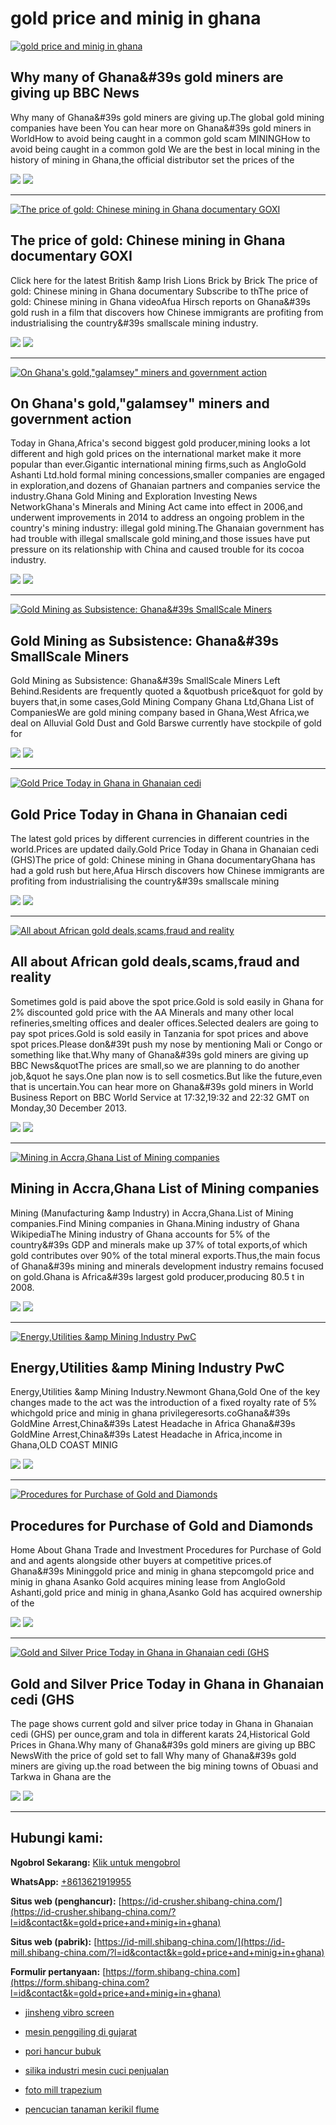 # gold price and minig in ghana

<a href="https://swt.shibang-china.com/?l=id&img&k=gold+price+and+minig+in+ghana" target="_blank">![gold price and minig in ghana](http://static.shibang-china.com/all-800x300/1278.jpg)</a>

## Why many of Ghana&#39s gold miners are giving up BBC News
Why many of Ghana&#39s gold miners are giving up.The global gold mining companies have been You can hear more on Ghana&#39s gold miners in WorldHow to avoid being caught in a common gold scam MININGHow to avoid being caught in a common gold We are the best in local mining in the history of mining in Ghana,the official distributor set the prices of the


<a href="https://whatsapp.shibangsoft.com/WhatsApp.php" target="_blank" title="WhatsApp">![](http://static.shibang-china.com/icon/whatsapp.png)</a> <a href="https://swt.shibang-china.com/?l=id&icon&k=gold+price+and+minig+in+ghana" target="_blank">![](http://static.shibang-china.com/icon/chat-id.png)</a>

---

<a href="https://swt.shibang-china.com/?l=id&img&k=gold+price+and+minig+in+ghana" target="_blank">![The price of gold: Chinese mining in Ghana documentary GOXI](http://static.shibang-china.com/all-800x300/197.jpg)</a>

## The price of gold: Chinese mining in Ghana documentary GOXI
Click here for the latest British &amp Irish Lions Brick by Brick The price of gold: Chinese mining in Ghana documentary Subscribe to thThe price of gold: Chinese mining in Ghana videoAfua Hirsch reports on Ghana&#39s gold rush in a film that discovers how Chinese immigrants are profiting from industrialising the country&#39s smallscale mining industry.


<a href="https://whatsapp.shibangsoft.com/WhatsApp.php" target="_blank" title="WhatsApp">![](http://static.shibang-china.com/icon/whatsapp.png)</a> <a href="https://swt.shibang-china.com/?l=id&icon&k=gold+price+and+minig+in+ghana" target="_blank">![](http://static.shibang-china.com/icon/chat-id.png)</a>

---

<a href="https://swt.shibang-china.com/?l=id&img&k=gold+price+and+minig+in+ghana" target="_blank">![On Ghana's gold,"galamsey" miners and government action](http://static.shibang-china.com/all-800x300/1231.jpg)</a>

## On Ghana's gold,"galamsey" miners and government action
Today in Ghana,Africa's second biggest gold producer,mining looks a lot different and high gold prices on the international market make it more popular than ever.Gigantic international mining firms,such as AngloGold Ashanti Ltd.hold formal mining concessions,smaller companies are engaged in exploration,and dozens of Ghanaian partners and companies service the industry.Ghana Gold Mining and Exploration Investing News NetworkGhana's Minerals and Mining Act came into effect in 2006,and underwent improvements in 2014 to address an ongoing problem in the country's mining industry: illegal gold mining.The Ghanaian government has had trouble with illegal smallscale gold mining,and those issues have put pressure on its relationship with China and caused trouble for its cocoa industry.


<a href="https://whatsapp.shibangsoft.com/WhatsApp.php" target="_blank" title="WhatsApp">![](http://static.shibang-china.com/icon/whatsapp.png)</a> <a href="https://swt.shibang-china.com/?l=id&icon&k=gold+price+and+minig+in+ghana" target="_blank">![](http://static.shibang-china.com/icon/chat-id.png)</a>

---

<a href="https://swt.shibang-china.com/?l=id&img&k=gold+price+and+minig+in+ghana" target="_blank">![Gold Mining as Subsistence: Ghana&#39s SmallScale Miners](http://static.shibang-china.com/all-800x300/1454.jpg)</a>

## Gold Mining as Subsistence: Ghana&#39s SmallScale Miners
Gold Mining as Subsistence: Ghana&#39s SmallScale Miners Left Behind.Residents are frequently quoted a &quotbush price&quot for gold by buyers that,in some cases,Gold Mining Company Ghana Ltd,Ghana List of CompaniesWe are gold mining company based in Ghana,West Africa,we deal on Alluvial Gold Dust and Gold Barswe currently have stockpile of gold for


<a href="https://whatsapp.shibangsoft.com/WhatsApp.php" target="_blank" title="WhatsApp">![](http://static.shibang-china.com/icon/whatsapp.png)</a> <a href="https://swt.shibang-china.com/?l=id&icon&k=gold+price+and+minig+in+ghana" target="_blank">![](http://static.shibang-china.com/icon/chat-id.png)</a>

---

<a href="https://swt.shibang-china.com/?l=id&img&k=gold+price+and+minig+in+ghana" target="_blank">![Gold Price Today in Ghana in Ghanaian cedi](http://static.shibang-china.com/all-800x300/1304.jpg)</a>

## Gold Price Today in Ghana in Ghanaian cedi
The latest gold prices by different currencies in different countries in the world.Prices are updated daily.Gold Price Today in Ghana in Ghanaian cedi (GHS)The price of gold: Chinese mining in Ghana documentaryGhana has had a gold rush but here,Afua Hirsch discovers how Chinese immigrants are profiting from industrialising the country&#39s smallscale mining


<a href="https://whatsapp.shibangsoft.com/WhatsApp.php" target="_blank" title="WhatsApp">![](http://static.shibang-china.com/icon/whatsapp.png)</a> <a href="https://swt.shibang-china.com/?l=id&icon&k=gold+price+and+minig+in+ghana" target="_blank">![](http://static.shibang-china.com/icon/chat-id.png)</a>

---

<a href="https://swt.shibang-china.com/?l=id&img&k=gold+price+and+minig+in+ghana" target="_blank">![All about African gold deals,scams,fraud and reality](http://static.shibang-china.com/all-800x300/174.jpg)</a>

## All about African gold deals,scams,fraud and reality
Sometimes gold is paid above the spot price.Gold is sold easily in Ghana for 2% discounted gold price with the AA Minerals and many other local refineries,smelting offices and dealer offices.Selected dealers are going to pay spot prices.Gold is sold easily in Tanzania for spot prices and above spot prices.Please don&#39t push my nose by mentioning Mali or Congo or something like that.Why many of Ghana&#39s gold miners are giving up BBC News&quotThe prices are small,so we are planning to do another job,&quot he says.One plan now is to sell cosmetics.But like the future,even that is uncertain.You can hear more on Ghana&#39s gold miners in World Business Report on BBC World Service at 17:32,19:32 and 22:32 GMT on Monday,30 December 2013.


<a href="https://whatsapp.shibangsoft.com/WhatsApp.php" target="_blank" title="WhatsApp">![](http://static.shibang-china.com/icon/whatsapp.png)</a> <a href="https://swt.shibang-china.com/?l=id&icon&k=gold+price+and+minig+in+ghana" target="_blank">![](http://static.shibang-china.com/icon/chat-id.png)</a>

---

<a href="https://swt.shibang-china.com/?l=id&img&k=gold+price+and+minig+in+ghana" target="_blank">![Mining in Accra,Ghana List of Mining companies](http://static.shibang-china.com/all-800x300/1124.jpg)</a>

## Mining in Accra,Ghana List of Mining companies
Mining (Manufacturing &amp Industry) in Accra,Ghana.List of Mining companies.Find Mining companies in Ghana.Mining industry of Ghana WikipediaThe Mining industry of Ghana accounts for 5% of the country&#39s GDP and minerals make up 37% of total exports,of which gold contributes over 90% of the total mineral exports.Thus,the main focus of Ghana&#39s mining and minerals development industry remains focused on gold.Ghana is Africa&#39s largest gold producer,producing 80.5 t in 2008.


<a href="https://whatsapp.shibangsoft.com/WhatsApp.php" target="_blank" title="WhatsApp">![](http://static.shibang-china.com/icon/whatsapp.png)</a> <a href="https://swt.shibang-china.com/?l=id&icon&k=gold+price+and+minig+in+ghana" target="_blank">![](http://static.shibang-china.com/icon/chat-id.png)</a>

---

<a href="https://swt.shibang-china.com/?l=id&img&k=gold+price+and+minig+in+ghana" target="_blank">![Energy,Utilities &amp Mining Industry PwC](http://static.shibang-china.com/all-800x300/1116.jpg)</a>

## Energy,Utilities &amp Mining Industry PwC
Energy,Utilities &amp Mining Industry.Newmont Ghana,Gold One of the key changes made to the act was the introduction of a fixed royalty rate of 5% whichgold price and minig in ghana privilegeresorts.coGhana&#39s GoldMine Arrest,China&#39s Latest Headache in Africa Ghana&#39s GoldMine Arrest,China&#39s Latest Headache in Africa,income in Ghana,OLD COAST MINIG


<a href="https://whatsapp.shibangsoft.com/WhatsApp.php" target="_blank" title="WhatsApp">![](http://static.shibang-china.com/icon/whatsapp.png)</a> <a href="https://swt.shibang-china.com/?l=id&icon&k=gold+price+and+minig+in+ghana" target="_blank">![](http://static.shibang-china.com/icon/chat-id.png)</a>

---

<a href="https://swt.shibang-china.com/?l=id&img&k=gold+price+and+minig+in+ghana" target="_blank">![Procedures for Purchase of Gold and Diamonds](http://static.shibang-china.com/all-800x300/1419.jpg)</a>

## Procedures for Purchase of Gold and Diamonds
Home About Ghana Trade and Investment Procedures for Purchase of Gold and and agents alongside other buyers at competitive prices.of Ghana&#39s Mininggold price and minig in ghana stepcomgold price and minig in ghana Asanko Gold acquires mining lease from AngloGold Ashanti,gold price and minig in ghana,Asanko Gold has acquired ownership of the


<a href="https://whatsapp.shibangsoft.com/WhatsApp.php" target="_blank" title="WhatsApp">![](http://static.shibang-china.com/icon/whatsapp.png)</a> <a href="https://swt.shibang-china.com/?l=id&icon&k=gold+price+and+minig+in+ghana" target="_blank">![](http://static.shibang-china.com/icon/chat-id.png)</a>

---

<a href="https://swt.shibang-china.com/?l=id&img&k=gold+price+and+minig+in+ghana" target="_blank">![Gold and Silver Price Today in Ghana in Ghanaian cedi (GHS](http://static.shibang-china.com/all-800x300/1145.jpg)</a>

## Gold and Silver Price Today in Ghana in Ghanaian cedi (GHS
The page shows current gold and silver price today in Ghana in Ghanaian cedi (GHS) per ounce,gram and tola in different karats 24,Historical Gold Prices in Ghana.Why many of Ghana&#39s gold miners are giving up BBC NewsWith the price of gold set to fall Why many of Ghana&#39s gold miners are giving up.the road between the big mining towns of Obuasi and Tarkwa in Ghana are the


<a href="https://whatsapp.shibangsoft.com/WhatsApp.php" target="_blank" title="WhatsApp">![](http://static.shibang-china.com/icon/whatsapp.png)</a> <a href="https://swt.shibang-china.com/?l=id&icon&k=gold+price+and+minig+in+ghana" target="_blank">![](http://static.shibang-china.com/icon/chat-id.png)</a>

---
## Hubungi kami:

**Ngobrol Sekarang:** [Klik untuk mengobrol](https://swt.shibang-china.com?l=id&contact&k=gold+price+and+minig+in+ghana)

**WhatsApp:**  [+8613621919955](https://whatsapp.shibangsoft.com/WhatsApp.php)

**Situs web (penghancur):** [https://id-crusher.shibang-china.com/](https://id-crusher.shibang-china.com/?l=id&contact&k=gold+price+and+minig+in+ghana)

**Situs web (pabrik):** [https://id-mill.shibang-china.com/](https://id-mill.shibang-china.com/?l=id&contact&k=gold+price+and+minig+in+ghana)

**Formulir pertanyaan:** [https://form.shibang-china.com](https://form.shibang-china.com?l=id&contact&k=gold+price+and+minig+in+ghana)

* [jinsheng vibro screen](../34/jinsheng%20vibro%20screen.md)

* [mesin penggiling di gujarat](../34/mesin%20penggiling%20di%20gujarat.md)

* [pori hancur bubuk](../31/pori%20hancur%20bubuk.md)

* [silika industri mesin cuci penjualan](../31/silika%20industri%20mesin%20cuci%20penjualan.md)

* [foto mill trapezium](../40/foto%20mill%20trapezium.md)

* [pencucian tanaman kerikil flume](../34/pencucian%20tanaman%20kerikil%20flume.md)